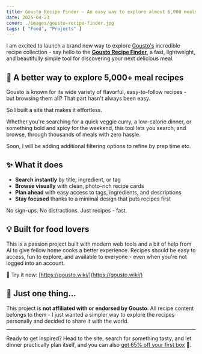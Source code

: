 ```yaml
---
title: Gousto Recipe Finder - An easy way to explore almost 6,000 meals
date: 2025-04-23
cover: ./images/gousto-recipe-finder.jpg
tags: [ "Food", "Projects" ]
---
```


I am excited to launch a brand new way to explore [Gousto's](https://gousto.wiki/signup) incredible recipe collection - say hello to the **[Gousto Recipe Finder](https://gousto.wiki)**, a fast, lightweight, and beautifully simple tool for discovering your next delicious meal.

## 🔎 A better way to explore 5,000+ meal recipes

Gousto is known for its wide variety of flavorful, easy-to-follow recipes - but browsing them all? That part hasn't always been easy.

So I built a site that makes it effortless.

Whether you're searching for a quick veggie curry, a low-calorie dinner, or something bold and spicy for the weekend, this tool lets you search, and browse, through thousands of meals with zero hassle.

Soon, I will be adding additional filtering options to refine by prep time etc.

## ✨ What it does

- **Search instantly** by title, ingredient, or tag
- **Browse visually** with clean, photo-rich recipe cards
- **Plan ahead** with easy access to tags, ingredients, and descriptions
- **Stay focused** thanks to a minimal design that puts recipes first

No sign-ups. No distractions. Just recipes - fast.

## 💡 Built for food lovers

This is a passion project built with modern web tools and a bit of help from AI to give fellow home cooks a better experience. Recipes should be easy to access, fun to explore, and available to everyone - even when you're not logged into an account.

🔗 Try it now: [https://gousto.wiki/](https://gousto.wiki/)

## 🚨 Just one thing...

This project is **not affiliated with or endorsed by Gousto**. All recipe content belongs to them - I just wanted a simpler way to explore the recipes personally and decided to share it with the world.

---

Ready to get inspired? Head to the site, search for something tasty, and let dinner practically plan itself, and you can also [get 65% off your first box](https://www.gousto.co.uk/raf/?promo_code=CHRIS45125288) 👀.
